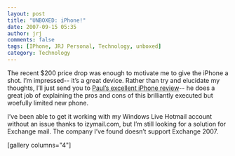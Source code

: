 ```yaml
---
layout: post
title: "UNBOXED: iPhone!"
date: 2007-09-15 05:35
author: jrj
comments: false
tags: [IPhone, JRJ Personal, Technology, unboxed]
category: Technology
---
```

<div style="text-align: center"></div>
The recent $200 price drop was enough to motivate me to give the iPhone a shot. I’m impressed-- it’s a great device. Rather than try and elucidate my thoughts, I’ll just send you to <a href="http://www.winsupersite.com/reviews/iphone.asp" target="_new">Paul’s excellent iPhone review</a>-- he does a great job of explaining the pros and cons of this brilliantly executed but woefully limited new phone.

I’ve been able to get it working with my Windows Live Hotmail account without an issue thanks to izymail.com, but I’m still looking for a solution for Exchange mail. The company I’ve found doesn’t support Exchange 2007.

[gallery columns="4"]
